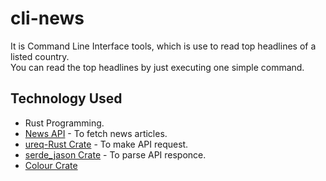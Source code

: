 # cli-news

It is Command Line Interface tools, which is use to read top headlines of a listed country. <br> 
You can read the top headlines by just executing one simple command.

## Technology Used

- Rust Programming.
- [News API](https://newsapi.org/) - To fetch news articles.
- [ureq-Rust Crate](https://docs.rs/ureq/latest/ureq/) - To make API request.
- [serde_jason Crate](https://docs.rs/serde_json/latest/serde_json/) - To parse API responce.
- [Colour Crate](https://docs.rs/colored/latest/colored/)
